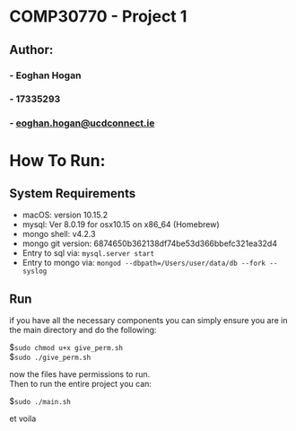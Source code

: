# COMP30770 - Project 1

## Author:

### - Eoghan Hogan

### - 17335293

### - eoghan.hogan@ucdconnect.ie

# How To Run:

## System Requirements

- macOS: version 10.15.2
- mysql: Ver 8.0.19 for osx10.15 on x86_64 (Homebrew)
- mongo shell: v4.2.3
- mongo git version: 6874650b362138df74be53d366bbefc321ea32d4
- Entry to sql via: `mysql.server start`
- Entry to mongo via: `mongod --dbpath=/Users/user/data/db --fork --syslog`

## Run

if you have all the necessary components you can simply ensure you are in the main directory and do the following:

\$`sudo chmod u+x give_perm.sh`  
\$`sudo ./give_perm.sh`

now the files have permissions to run.  
Then to run the entire project you can:

\$`sudo ./main.sh`

et voila
